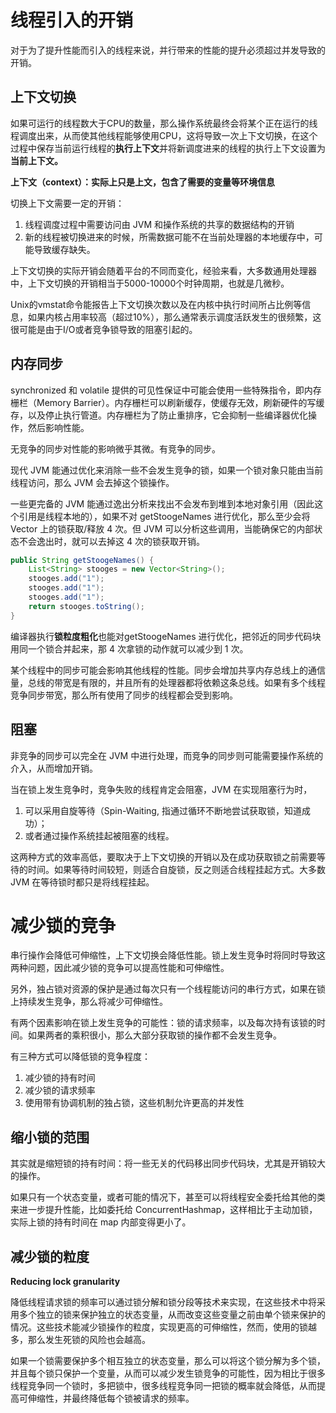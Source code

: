 # 线程引入的开销

对于为了提升性能而引入的线程来说，并行带来的性能的提升必须超过并发导致的开销。

## 上下文切换

如果可运行的线程数大于CPU的数量，那么操作系统最终会将某个正在运行的线程调度出来，从而使其他线程能够使用CPU，这将导致一次上下文切换，在这个过程中保存当前运行线程的**执行上下文**并将新调度进来的线程的执行上下文设置为**当前上下文。**

**上下文（context）：实际上只是上文，包含了需要的变量等环境信息**

切换上下文需要一定的开销：

1. 线程调度过程中需要访问由 JVM 和操作系统的共享的数据结构的开销
2. 新的线程被切换进来的时候，所需数据可能不在当前处理器的本地缓存中，可能导致缓存缺失。


上下文切换的实际开销会随着平台的不同而变化，经验来看，大多数通用处理器中，上下文切换的开销相当于5000-10000个时钟周期，也就是几微秒。

Unix的vmstat命令能报告上下文切换次数以及在内核中执行时间所占比例等信息，如果内核占用率较高（超过10%），那么通常表示调度活跃发生的很频繁，这很可能是由于I/O或者竞争锁导致的阻塞引起的。

## 内存同步

synchronized 和 volatile 提供的可见性保证中可能会使用一些特殊指令，即内存栅栏（Memory Barrier）。内存栅栏可以刷新缓存，使缓存无效，刷新硬件的写缓存，以及停止执行管道。内存栅栏为了防止重排序，它会抑制一些编译器优化操作，然后影响性能。



无竞争的同步对性能的影响微乎其微。有竞争的同步。

现代 JVM 能通过优化来消除一些不会发生竞争的锁，如果一个锁对象只能由当前线程访问，那么 JVM 会去掉这个锁操作。

一些更完备的 JVM 能通过逸出分析来找出不会发布到堆到本地对象引用（因此这个引用是线程本地的），如果不对 getStoogeNames 进行优化，那么至少会将 Vector 上的锁获取/释放 4 次。但 JVM 可以分析这些调用，当能确保它的内部状态不会逸出时，就可以去掉这 4 次的锁获取开销。

```java
public String getStoogeNames() {
	List<String> stooges = new Vector<String>();
    stooges.add("1");
    stooges.add("1");
    stooges.add("1");
    return stooges.toString();
}
```



编译器执行**锁粒度粗化**也能对getStoogeNames 进行优化，把邻近的同步代码块用同一个锁合并起来，那 4 次拿锁的动作就可以减少到 1 次。

某个线程中的同步可能会影响其他线程的性能。同步会增加共享内存总线上的通信量，总线的带宽是有限的，并且所有的处理器都将依赖这条总线。如果有多个线程竞争同步带宽，那么所有使用了同步的线程都会受到影响。



## 阻塞

非竞争的同步可以完全在 JVM 中进行处理，而竞争的同步则可能需要操作系统的介入，从而增加开销。

当在锁上发生竞争时，竞争失败的线程肯定会阻塞，JVM 在实现阻塞行为时，

1.  可以采用自旋等待（Spin-Waiting, 指通过循环不断地尝试获取锁，知道成功）；
2. 或者通过操作系统挂起被阻塞的线程。

这两种方式的效率高低，要取决于上下文切换的开销以及在成功获取锁之前需要等待的时间。如果等待时间较短，则适合自旋锁，反之则适合线程挂起方式。大多数 JVM 在等待锁时都只是将线程挂起。



# 减少锁的竞争

串行操作会降低可伸缩性，上下文切换会降低性能。锁上发生竞争时将同时导致这两种问题，因此减少锁的竞争可以提高性能和可伸缩性。

另外，独占锁对资源的保护是通过每次只有一个线程能访问的串行方式，如果在锁上持续发生竞争，那么将减少可伸缩性。

有两个因素影响在锁上发生竞争的可能性：锁的请求频率，以及每次持有该锁的时间。如果两者的乘积很小，那么大部分获取锁的操作都不会发生竞争。

有三种方式可以降低锁的竞争程度：

1. 减少锁的持有时间
2. 减少锁的请求频率
3. 使用带有协调机制的独占锁，这些机制允许更高的并发性



## 缩小锁的范围

其实就是缩短锁的持有时间：将一些无关的代码移出同步代码块，尤其是开销较大的操作。

如果只有一个状态变量，或者可能的情况下，甚至可以将线程安全委托给其他的类来进一步提升性能，比如委托给 ConcurrentHashmap，这样相比于主动加锁，实际上锁的持有时间在 map 内部变得更小了。


## 减少锁的粒度

**Reducing lock granularity**

降低线程请求锁的频率可以通过锁分解和锁分段等技术来实现，在这些技术中将采用多个独立的锁来保护独立的状态变量，从而改变这些变量之前由单个锁来保护的情况。这些技术能减少锁操作的粒度，实现更高的可伸缩性，然而，使用的锁越多，那么发生死锁的风险也会越高。

如果一个锁需要保护多个相互独立的状态变量，那么可以将这个锁分解为多个锁，并且每个锁只保护一个变量，从而可以减少发生锁竞争的可能性，因为相比于很多线程竞争同一个锁时，多把锁中，很多线程竞争同一把锁的概率就会降低，从而提高可伸缩性，并最终降低每个锁被请求的频率。
